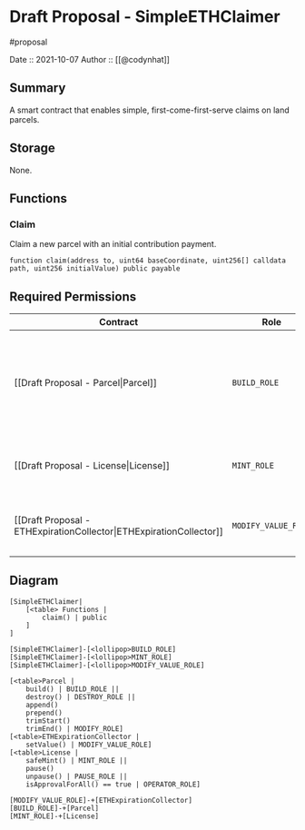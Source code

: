 # Draft Proposal - SimpleETHClaimer
#proposal

Date :: 2021-10-07
Author :: [[@codynhat]]

## Summary
A smart contract that enables simple, first-come-first-serve claims on land parcels.

## Storage
None.

## Functions
### Claim
Claim a new parcel with an initial contribution payment.

```
function claim(address to, uint64 baseCoordinate, uint256[] calldata path, uint256 initialValue) public payable
```

## Required Permissions
| Contract                                                            | Role                | Reason                                                                                           |
| ------------------------------------------------------------------- | ------------------- | ------------------------------------------------------------------------------------------------ |
| [[Draft Proposal - Parcel\|Parcel]]                                 | `BUILD_ROLE`        | Builds a new parcel with the given base coordinate and path, if the payment and value are valid. |
| [[Draft Proposal - License\|License]]                               | `MINT_ROLE`         | Mints a license if parcel is successfully minted                                                 |
| [[Draft Proposal - ETHExpirationCollector\|ETHExpirationCollector]] | `MODIFY_VALUE_ROLE` | Sets initial parcel value when mint is successful                                                |

## Diagram
```nomnoml
[SimpleETHClaimer|
	[<table> Functions |
		claim() | public
	]
]

[SimpleETHClaimer]-[<lollipop>BUILD_ROLE]
[SimpleETHClaimer]-[<lollipop>MINT_ROLE]
[SimpleETHClaimer]-[<lollipop>MODIFY_VALUE_ROLE]

[<table>Parcel | 
	build() | BUILD_ROLE || 
	destroy() | DESTROY_ROLE || 
    append()
	prepend()
	trimStart()
	trimEnd() | MODIFY_ROLE]
[<table>ETHExpirationCollector | 
	setValue() | MODIFY_VALUE_ROLE]
[<table>License | 
	safeMint() | MINT_ROLE || 
	pause() 
	unpause() | PAUSE_ROLE || 
    isApprovalForAll() == true | OPERATOR_ROLE]
	
[MODIFY_VALUE_ROLE]-+[ETHExpirationCollector]
[BUILD_ROLE]-+[Parcel]
[MINT_ROLE]-+[License]
```